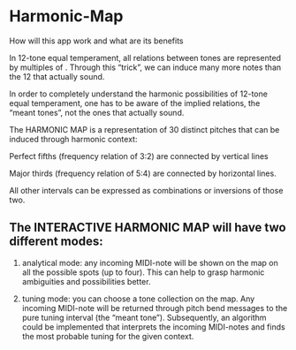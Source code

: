 # Harmonic-Map

How will this app work and what are its benefits 

In 12-tone equal temperament, all relations between tones are represented by multiples of . Through this “trick”, we can induce many more notes than the 12 that actually sound.

In order to completely understand the harmonic possibilities of 12-tone equal temperament, one has to be aware of the implied relations, the “meant tones”, not the ones that actually sound.

The HARMONIC MAP is a representation of 30 distinct pitches that can be induced through harmonic context:

Perfect fifths (frequency relation of 3:2) are connected by vertical lines

Major thirds (frequency relation of 5:4) are connected by horizontal lines.

All other intervals can be expressed as combinations or inversions of those two.

## The INTERACTIVE HARMONIC MAP will have two different modes:

1. analytical mode: any incoming MIDI-note will be shown on the map on all the possible spots (up to four). This can help to grasp harmonic ambiguities and possibilities better.

2. tuning mode: you can choose a tone collection on the map. Any incoming MIDI-note will be returned through pitch bend messages to the pure tuning interval (the “meant tone”). Subsequently, an algorithm could be implemented that interprets the incoming MIDI-notes and finds the most probable tuning for the given context.
